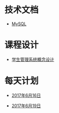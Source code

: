 # 技术文档
* [MySQL](MySQL.md)

# 课程设计

* [学生管理系统概念设计](Design/Stu.md)

# 每天计划

* [2017年6月16日](Diary/20170616.md)

* [2017年6月19日](Diary/20170619.md)
